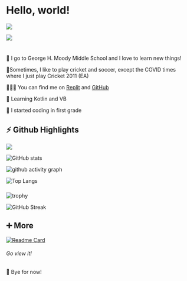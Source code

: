 # **Hello, world!** #
![](https://komarev.com/ghpvc/?username=FirewallStampede)

[![](https://img.shields.io/badge/Skyline-2021-blue)](https://skyline.github.com/G0RG3/2021)
#
🏫 I go to George H. Moody Middle School and I love to learn new things!

🏏Sometimes, I like to play cricket and soccer, except the COVID times where I just play Cricket 2011 (EA)

👨🏻‍💻 You can find me on [Replit](http://repl.it/@G0RG3) and [GitHub](http://github.com/G0RG31)

🌱 Learning Kotlin and VB

🤯 I started coding in first grade

##

## **⚡ Github Highlights** ##

![](https://img.shields.io/badge/Role-Pro%20Software%20Dev-blue)

![GitHub stats](https://github-readme-stats.vercel.app/api?username=G0RG3&show_icons=true&theme=react)

![github activity graph](https://activity-graph.herokuapp.com/graph?username=G0RG3&theme=rogue)

![Top Langs](https://github-readme-stats.vercel.app/api/top-langs/?username=G0RG3&layout=compact&theme=react)

###
###
![trophy](https://github-profile-trophy.vercel.app/?username=G0RG3&theme=nord)

![GitHub Streak](https://github-readme-streak-stats.herokuapp.com/?user=G0RG3&theme=react)


##

## **➕ More** ##

[![Readme Card](https://github-readme-stats.vercel.app/api/pin/?username=G0RG3&repo=Oregon-Trail&theme=react)](https://github.com/G0RG3/Oregon-Trail)
###### Go view it!

👋 Bye for now!
